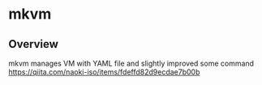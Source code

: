 # mkvm

## Overview
mkvm manages VM with YAML file and slightly improved some command
https://qiita.com/naoki-iso/items/fdeffd82d9ecdae7b00b
